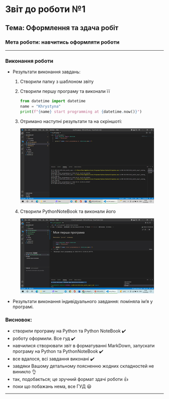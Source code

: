 # Звіт до роботи №1
## Тема: Оформлення та здача робіт
### Мета роботи: навчитись оформляти роботи
---
### Виконання роботи
- Результати виконання завдань:
    1. Створили папку з шаблоном звіту
    2. Створили першу програму та виконали її
      
        ```python
        from datetime import datetime
        name = "Khrystyna"
        print(f"{name} start programming at {datetime.now()}")
        ```


    3. Отримано наступні результати та на скріншоті:

        ![alt text](https://github.com/KhrystynaKlym/2022_kn320_oop/raw/main/1_lab/screenshots/1_lab.jpg "Результат виконання першої програми")

    4. Створили PythonNoteBook та виконали його

        ![alt text](https://github.com/KhrystynaKlym/2022_kn320_oop/raw/main/1_lab/screenshots/1_1_lab.jpg "Результат виконання програми в PythonNoteBook")




- Результати виконання індивідуального завдання:
    поміняла ім’я у програмі.

### Висновок: 

- створили програму на Python та Python NoteBook :heavy_check_mark:
- роботу оформили. Все гуд :heavy_check_mark:
- навчилися створювати звіт в форматуванні MarkDown, запускати програму на Python та PythonNoteBook :heavy_check_mark:
- все вдалося, всі завдання виконані :heavy_check_mark:
- завдяки Вашому детальному поясненню жодних складностей не виникло :ok_hand:
- так, подобається; це зручний формат здачі роботи :thumbsup:
- поки що побажань нема, все ГУД :smiley:
---


